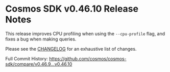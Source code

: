 # Cosmos SDK v0.46.10 Release Notes

This release improves CPU profiling when using the `--cpu-profile` flag, and fixes a bug when making queries.

Please see the [CHANGELOG](https://github.com/cosmos/cosmos-sdk/blob/release/v0.46.x/CHANGELOG.md) for an exhaustive list of changes.

Full Commit History: https://github.com/cosmos/cosmos-sdk/compare/v0.46.9...v0.46.10
